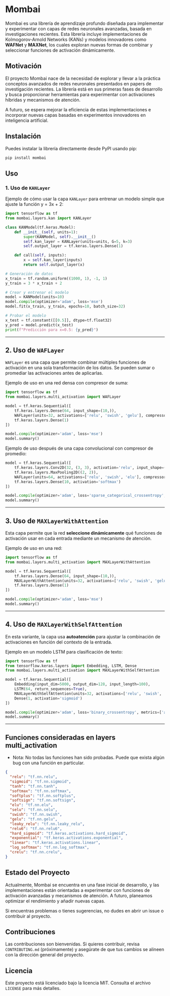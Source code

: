 # Mombai

Mombai es una librería de aprendizaje profundo diseñada para implementar y experimentar con capas de redes neuronales avanzadas, basada en investigaciones recientes. Esta librería incluye implementaciones de Kolmogorov-Arnold Networks (KANs) y modelos innovadores como **WAFNet** y **MAXNet**, los cuales exploran nuevas formas de combinar y seleccionar funciones de activación dinámicamente.

## Motivación

El proyecto Mombai nace de la necesidad de explorar y llevar a la práctica conceptos avanzados de redes neuronales presentados en papers de investigación recientes. La librería está en sus primeras fases de desarrollo y busca proporcionar herramientas para experimentar con activaciones híbridas y mecanismos de atención.

A futuro, se espera mejorar la eficiencia de estas implementaciones e incorporar nuevas capas basadas en experimentos innovadores en inteligencia artificial.

## Instalación

Puedes instalar la librería directamente desde PyPI usando pip:

```bash
pip install mombai
```

## Uso

### 1. Uso de `KANLayer`
Ejemplo de cómo usar la capa `KANLayer` para entrenar un modelo simple que ajuste la función y = 3x + 2:

```python
import tensorflow as tf
from mombai.layers.kan import KANLayer

class KANModel(tf.keras.Model):
    def __init__(self, units=1):
        super(KANModel, self).__init__()
        self.kan_layer = KANLayer(units=units, G=5, k=3)
        self.output_layer = tf.keras.layers.Dense(1)

    def call(self, inputs):
        x = self.kan_layer(inputs)
        return self.output_layer(x)

# Generación de datos
x_train = tf.random.uniform((1000, 1), -1, 1)
y_train = 3 * x_train + 2

# Crear y entrenar el modelo
model = KANModel(units=10)
model.compile(optimizer='adam', loss='mse')
model.fit(x_train, y_train, epochs=10, batch_size=32)

# Probar el modelo
x_test = tf.constant([[0.5]], dtype=tf.float32)
y_pred = model.predict(x_test)
print(f"Predicción para x=0.5: {y_pred}")
```

---

## 2. Uso de `WAFLayer`
`WAFLayer` es una capa que permite combinar múltiples funciones de activación en una sola transformación de los datos. Se pueden sumar o promediar las activaciones antes de aplicarlas.

Ejemplo de uso en una red densa con compresor de suma:

```python
import tensorflow as tf
from mombai.layers.multi_activation import WAFLayer

model = tf.keras.Sequential([
    tf.keras.layers.Dense(64, input_shape=(10,)),
    WAFLayer(units=32, activations=['relu', 'swish', 'gelu'], compressor="sum"),
    tf.keras.layers.Dense(1)
])

model.compile(optimizer='adam', loss='mse')
model.summary()
```

Ejemplo de uso después de una capa convolucional con compresor de promedio:

```python
model = tf.keras.Sequential([
    tf.keras.layers.Conv2D(32, (3, 3), activation='relu', input_shape=(28, 28, 1)),
    tf.keras.layers.MaxPooling2D((2, 2)),
    WAFLayer(units=64, activations=['relu', 'swish', 'elu'], compressor="avg"),
    tf.keras.layers.Dense(10, activation='softmax')
])

model.compile(optimizer='adam', loss='sparse_categorical_crossentropy', metrics=['accuracy'])
model.summary()
```

---

## 3. Uso de `MAXLayerWithAttention`
Esta capa permite que la red **seleccione dinámicamente** qué funciones de activación usar en cada entrada mediante un mecanismo de atención.

Ejemplo de uso en una red:

```python
import tensorflow as tf
from mombai.layers.multi_activation import MAXLayerWithAttention

model = tf.keras.Sequential([
    tf.keras.layers.Dense(64, input_shape=(10,)),
    MAXLayerWithAttention(units=32, activations=['relu', 'swish', 'gelu']),
    tf.keras.layers.Dense(1)
])

model.compile(optimizer='adam', loss='mse')
model.summary()
```

---

## 4. Uso de `MAXLayerWithSelfAttention`
En esta variante, la capa usa **autoatención** para ajustar la combinación de activaciones en función del contexto de la entrada.

Ejemplo en un modelo LSTM para clasificación de texto:

```python
import tensorflow as tf
from tensorflow.keras.layers import Embedding, LSTM, Dense
from mombai.layers.multi_activation import MAXLayerWithSelfAttention

model = tf.keras.Sequential([
    Embedding(input_dim=5000, output_dim=128, input_length=100),
    LSTM(64, return_sequences=True),
    MAXLayerWithSelfAttention(units=32, activations=['relu', 'swish', 'gelu']),
    Dense(1, activation='sigmoid')
])

model.compile(optimizer='adam', loss='binary_crossentropy', metrics=['accuracy'])
model.summary()
```

---

## Funciones consideradas en layers multi_activation
- Nota: No todas las funciones han sido probadas. Puede que exista algún bug con una función en particular.
```json
{
  "relu": "tf.nn.relu",
  "sigmoid": "tf.nn.sigmoid",
  "tanh": "tf.nn.tanh",
  "softmax": "tf.nn.softmax",
  "softplus": "tf.nn.softplus",
  "softsign": "tf.nn.softsign",
  "elu": "tf.nn.elu",
  "selu": "tf.nn.selu",
  "swish": "tf.nn.swish",
  "gelu": "tf.nn.gelu",
  "leaky_relu": "tf.nn.leaky_relu",
  "relu6": "tf.nn.relu6",
  "hard_sigmoid": "tf.keras.activations.hard_sigmoid",
  "exponential": "tf.keras.activations.exponential",
  "linear": "tf.keras.activations.linear",
  "log_softmax": "tf.nn.log_softmax",
  "crelu": "tf.nn.crelu",
}
```


## Estado del Proyecto

Actualmente, Mombai se encuentra en una fase inicial de desarrollo, y las implementaciones están orientadas a experimentar con funciones de activación avanzadas y mecanismos de atención. A futuro, planeamos optimizar el rendimiento y añadir nuevas capas.

Si encuentras problemas o tienes sugerencias, no dudes en abrir un issue o contribuir al proyecto.

## Contribuciones

Las contribuciones son bienvenidas. Si quieres contribuir, revisa `CONTRIBUTING.md` (próximamente) y asegúrate de que tus cambios se alineen con la dirección general del proyecto.

## Licencia

Este proyecto está licenciado bajo la licencia MIT. Consulta el archivo `LICENSE` para más detalles.
